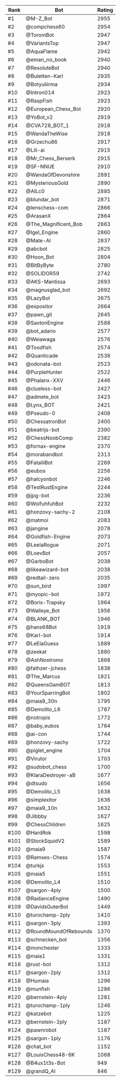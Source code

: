 Rank|Bot|Rating
---|---|---
#1|@M-Z_Bot|2955
#2|@compchess60|2954
#3|@ToromBot|2947
#4|@VariantsTop|2947
#5|@AquaFlame|2942
#6|@eman_no_book|2940
#7|@ResoluteBot|2940
#8|@Buletten-Karl|2935
#9|@Botyuliirma|2934
#10|@Intron014|2923
#11|@RaspFish|2923
#12|@European_Chess_Bot|2920
#13|@YoBot_v2|2919
#14|@CVA728_BOT_1|2918
#15|@WandaTheWise|2918
#16|@Grzechu86|2917
#17|@Lili-ai|2915
#18|@Mr_Chess_Berserk|2915
#19|@SF-NNUE|2910
#20|@WandaOfDevonshire|2891
#21|@MysteriousGold|2890
#22|@AILc0|2885
#23|@blundar_bot|2871
#24|@lenschess-com|2866
#25|@ArasanX|2864
#26|@The_Magnificent_Bob|2863
#27|@Igel_Engine|2860
#28|@Mate-AI|2837
#29|@abcbot|2825
#30|@Hoon_Bot|2804
#31|@BitByByte|2780
#32|@SOLIDOR59|2742
#33|@AKS-Mantissa|2693
#34|@magnusglad_bot|2692
#35|@LazyBot|2675
#36|@expositor|2664
#37|@pawn_git|2645
#38|@SaxtonEngine|2588
#39|@bot_adario|2577
#40|@Weiawaga|2576
#41|@Toodfish|2574
#42|@Quanticade|2538
#43|@odonata-bot|2523
#44|@PurpleHunter|2522
#45|@Phalanx-XXV|2446
#46|@clueless-bot|2427
#47|@admete_bot|2423
#48|@Lynx_BOT|2421
#49|@Pseudo-0|2408
#50|@ChessatronBot|2400
#51|@beatrijs-bot|2390
#52|@ChessNoobComp|2382
#53|@fornax-engine|2370
#54|@morabandbot|2313
#55|@FataliiBot|2269
#56|@eubos|2256
#57|@halcyonbot|2246
#58|@TestRustEngine|2244
#59|@jpg-bot|2236
#60|@WolfuhfuhBot|2232
#61|@honzovy-sachy-2|2108
#62|@matmoi|2083
#63|@jangine|2078
#64|@Goldfish-Engine|2073
#65|@LeelaRogue|2071
#66|@LoevBot|2057
#67|@GarboBot|2038
#68|@likeawizard-bot|2038
#69|@redtail-zero|2035
#70|@sun_bird|1997
#71|@myopic-bot|1972
#72|@Boris-Trapsky|1964
#73|@Walleye_Bot|1956
#74|@BLANK_BOT|1946
#75|@hans68Bot|1919
#76|@Karl-bot|1914
#77|@LeElaGuess|1889
#78|@zeekat|1880
#79|@AshNostromo|1868
#80|@fathzer-jchess|1838
#81|@The_Marcus|1821
#82|@QueensGamBOT|1813
#83|@YourSparringBot|1802
#84|@maia9_30n|1795
#85|@Demolito_L6|1787
#86|@notropis|1772
#87|@baby_eubos|1764
#88|@ai-con|1744
#89|@honzovy-sachy|1722
#90|@piglet_engine|1704
#91|@Virutor|1703
#92|@sudobot_chess|1700
#93|@KlaraDestroyer-aB|1677
#94|@dtsudo|1656
#95|@Demolito_L5|1638
#96|@simplexitor|1636
#97|@maia9_10n|1632
#98|@Jibbby|1627
#99|@ChessChildren|1625
#100|@HardRok|1598
#101|@StockSquidV2|1589
#102|@maia9|1587
#103|@Ramses-Chess|1574
#104|@turkjs|1553
#105|@maia5|1551
#106|@Demolito_L4|1510
#107|@sargon-4ply|1500
#108|@RadianceEngine|1490
#109|@DavidsGuterBot|1449
#110|@turochamp-2ply|1410
#111|@sargon-3ply|1393
#112|@RoundMoundOfRebounds|1370
#113|@schnecken_bot|1356
#114|@monchester|1333
#115|@maia1|1331
#116|@rust-bot|1312
#117|@sargon-2ply|1312
#118|@Humaia|1296
#119|@munfish|1286
#120|@bernstein-4ply|1281
#121|@turochamp-1ply|1246
#122|@katzebot|1225
#123|@bernstein-2ply|1187
#124|@pawnrobot|1187
#125|@sargon-1ply|1176
#126|@chat_bot|1152
#127|@LouisChess48-6K|1068
#128|@B4ux1t3s-Bot|949
#129|@grandQ_AI|846
